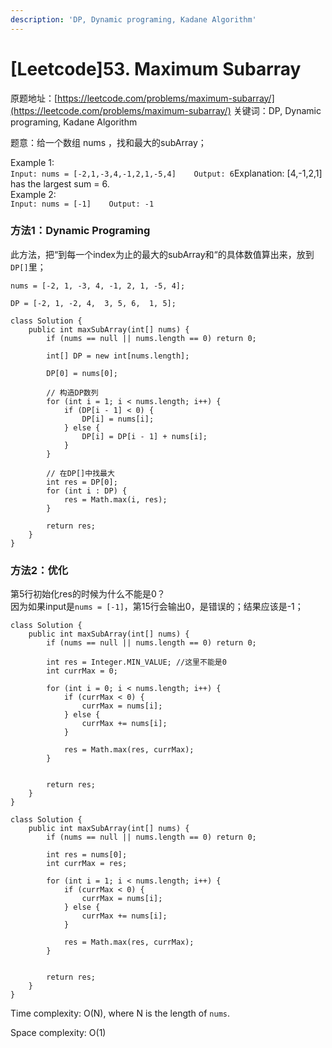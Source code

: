 ```yaml
---
description: 'DP, Dynamic programing, Kadane Algorithm'
---
```


# \[Leetcode\]53. Maximum Subarray

原题地址：[https://leetcode.com/problems/maximum-subarray/](https://leetcode.com/problems/maximum-subarray/) 关键词：DP, Dynamic programing, Kadane Algorithm

题意：给一个数组 nums ，找和最大的subArray；

Example 1:  
`Input: nums = [-2,1,-3,4,-1,2,1,-5,4]   
Output: 6`Explanation: \[4,-1,2,1\] has the largest sum = 6.   
Example 2:  
`Input: nums = [-1]   
Output: -1`



### 方法1：Dynamic Programing

此方法，把“到每一个index为止的最大的subArray和“的具体数值算出来，放到`DP[]`里；

`nums = [-2, 1, -3, 4, -1, 2, 1, -5, 4];`

  `DP = [-2, 1, -2, 4,  3, 5, 6,  1, 5];`

```text
class Solution {
    public int maxSubArray(int[] nums) {
        if (nums == null || nums.length == 0) return 0;
        
        int[] DP = new int[nums.length];
        
        DP[0] = nums[0];
        
        // 构造DP数列
        for (int i = 1; i < nums.length; i++) {
            if (DP[i - 1] < 0) {
                DP[i] = nums[i];
            } else {
                DP[i] = DP[i - 1] + nums[i];
            }        
        }
        
        // 在DP[]中找最大
        int res = DP[0];
        for (int i : DP) {
            res = Math.max(i, res);
        }
        
        return res;
    }
}
```

### 方法2：优化

第5行初始化res的时候为什么不能是0？  
因为如果input是`nums = [-1]`，第15行会输出0，是错误的；结果应该是-1；

```text
class Solution {
    public int maxSubArray(int[] nums) {
        if (nums == null || nums.length == 0) return 0;
        
        int res = Integer.MIN_VALUE; //这里不能是0
        int currMax = 0;
        
        for (int i = 0; i < nums.length; i++) {
            if (currMax < 0) {
                currMax = nums[i];
            } else {
                currMax += nums[i];
            }
            
            res = Math.max(res, currMax);
        }
        
        
        return res;
    }
}
```

```text
class Solution {
    public int maxSubArray(int[] nums) {
        if (nums == null || nums.length == 0) return 0;
        
        int res = nums[0];
        int currMax = res;
        
        for (int i = 1; i < nums.length; i++) {
            if (currMax < 0) {
                currMax = nums[i];
            } else {
                currMax += nums[i];
            }
            
            res = Math.max(res, currMax);
        }
        
        
        return res;
    }
}
```

Time complexity: O\(N\), where N is the length of `nums`.

Space complexity: O\(1\)

